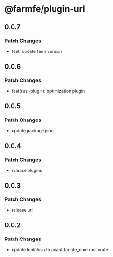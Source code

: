 # @farmfe/plugin-url

## 0.0.7

### Patch Changes

- feat: update farm version

## 0.0.6

### Patch Changes

- feat(rust-plugin): optimization plugin

## 0.0.5

### Patch Changes

- update package.json

## 0.0.4

### Patch Changes

- release plugins

## 0.0.3

### Patch Changes

- release url

## 0.0.2

### Patch Changes

- update toolchain to adapt farmfe_core rust crate
